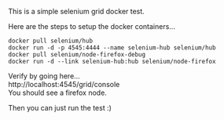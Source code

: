 This is a simple selenium grid docker test.

Here are the steps to setup the docker containers...

	docker pull selenium/hub  
	docker run -d -p 4545:4444 --name selenium-hub selenium/hub  
	docker pull selenium/node-firefox-debug    
	docker run -d --link selenium-hub:hub selenium/node-firefox     

Verify by going here...  
http://localhost:4545/grid/console  
You should see a firefox node.  

Then you can just run the test :)